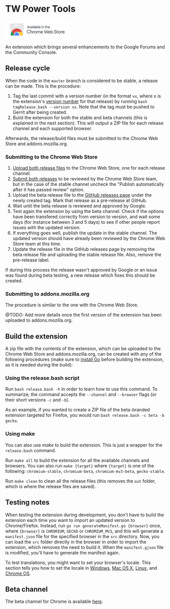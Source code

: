 # TW Power Tools
[![Available in the Chrome Web Store](docs/resources/ChromeWebStore_Badge_v2_206x58.png)](https://chrome.google.com/webstore/detail/infinite-scroll-in-tw/hpgakoecmgibigdbnljgecablpipbajb)

An extension which brings several enhancements to the Google Forums and the
Community Console.

## Release cycle
When the code in the `master` branch is considered to be stable, a release can
be made. This is the procedure:

1. Tag the last commit with a version number (in the format `vx`, where x is the
extension's [version number](https://developer.chrome.com/extensions/manifest/version)
for that release) by running `bash tagRelease.bash --version vx`. Note that the
tag must be pushed to Gerrit after being created.
2. Build the extension for both the stable and beta channels (this is explained
in the next section). This will output a ZIP file for each release channel and
each supported browser.

Afterwards, the release/build files must be submitted to the Chrome Web Store
and addons.mozilla.org.

### Submitting to the Chrome Web Store
1. [Upload both release files](https://developer.chrome.com/webstore/publish#upload-your-item)
to the Chrome Web Store, one for each release channel.
2. [Submit both releases](https://developer.chrome.com/webstore/publish#submit-your-item-for-publishing)
to be reviewed by the Chrome Web Store team, but in the case of the stable
channel uncheck the "Publish automatically after it has passed review" option.
3. Upload the beta release file to the
[GitHub releases page](https://github.com/avm99963/infinitegforums/releases)
under the newly created tag. Mark that release as a pre-release at GitHub.
4. Wait until the beta release is reviewed and approved by Google.
5. Test again the extension by using the beta channel. Check if the options have
been transfered correctly from version to version, and wait some days (for
instance between 3 and 5 days) to see if other people report issues with the
updated version.
6. If everything goes well, publish the update in the stable channel. The
updated version should have already been reviewed by the Chrome Web Store team
at this time.
7. Update the release file in the GitHub releases page by removing the beta
release file and uploading the stable release file. Also, remove the pre-release
label.

If during this process the release wasn't approved by Google or an issue was
found during beta testing, a new release which fixes this should be created.

### Submitting to addons.mozilla.org
The procedure is similar to the one with the Chrome Web Store.

@TODO: Add more details once the first version of the extension has been
uploaded to addons.mozilla.org.

## Build the extension
A zip file with the contents of the extension, which can be uploaded to the
Chrome Web Store and addons.mozilla.org, can be created with any of the
following procedures (make sure to [install Go](https://golang.org) before
building the extension, as it is needed during the build):

### Using the release.bash script
Run `bash release.bash -h` in order to learn how to use this command. To
summarize, the command accepts the `--channel` and `--browser` flags (or their
short versions `-c` and `-b`).

As an example, if you wanted to create a ZIP file of the beta-branded extension
targeted for Firefox, you would run `bash release.bash -c beta -b gecko`.

### Using make
You can also use _make_ to build the extension. This is just a wrapper for the
`release.bash` command.

Run `make all` to build the extension for all the available channels and
browsers. You can also run `make {target}` where `{target}` is one of the
following: `chromium-stable`, `chromium-beta`, `chromium-mv3-beta`,
`gecko-stable`.

Run `make clean` to clean all the release files (this removes the `out` folder,
which is where the release files are saved).

## Testing notes
When testing the extension during development, you don't have to build the
extension each time you want to import an updated version to Chrome/Firefox.
Instead, run `go run generateManifest.go {browser}` once, where `{browser}` is
`CHROMIUM`, `GECKO` or `CHROMIUM_MV3`, and this will generate a `manifest.json`
file for the specified browser in the `src` directory. Now, you can load the
`src` folder directly in the browser in order to import the extension, which
removes the need to build it. When the `manifest.gjson` file is modified,
you'll have to generate the manifest again.

To test translations, you might want to set your browser's locale. This section
tells you how to set the locale in
[Windows](https://developer.chrome.com/extensions/i18n#testing-win),
[Mac OS X](https://developer.chrome.com/extensions/i18n#testing-mac),
[Linux](https://developer.chrome.com/extensions/i18n#testing-linux),
and [Chrome OS](https://developer.chrome.com/extensions/i18n#testing-chromeos).

## Beta channel
The beta channel for Chrome is available
[here](https://chrome.google.com/webstore/detail/infinite-scroll-in-tw-bet/memmklnkkhifmflmidnflfcdepamljef).

